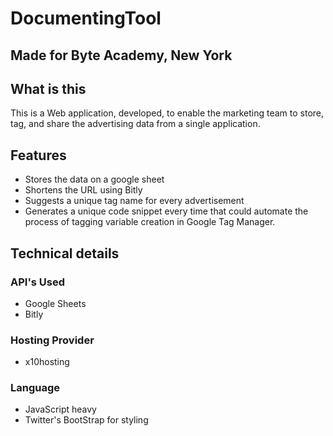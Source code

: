 # DocumentingTool
## Made for Byte Academy, New York

## What is this

This is a Web application, developed, to enable the marketing team to store, tag, and share the advertising data from a single application. 

## Features
* Stores the data on a google sheet
* Shortens the URL using Bitly
* Suggests a unique tag name for every advertisement
* Generates a unique code snippet every time that could automate the process of tagging variable creation in Google Tag Manager.

## Technical details
### API's Used
* Google Sheets
* Bitly
### Hosting Provider
* x10hosting
### Language
* JavaScript heavy
* Twitter's BootStrap for styling

